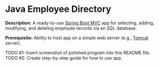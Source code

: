 # Java Employee Directory

**Description:** A ready-to-use [Spring Boot MVC](https://spring.io/guides/gs/serving-web-content) app for selecting, adding, modifying, and deleting employee records via an SQL database.  

**Prerequisite:** Ability to host app on a simple web server (e.g., [Tomcat](https://tomcat.apache.org/) server).

TODO #1: Insert screenshot of polished program into this README file.  
TODO #2: Create step-by-step guide for how to use app.

